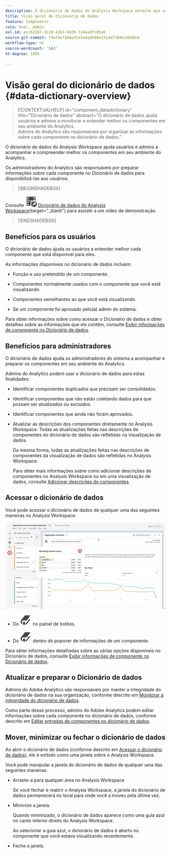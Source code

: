```yaml
---
description: O dicionário de dados do Analysis Workspace permite que usuários cataloguem e monitorem os diversos componentes no Analysis Workspace, incluindo seu uso pretendido, quais estão aprovados, quais são duplicatas e assim por diante.
title: Visão geral do dicionário de dados
feature: Components
role: User, Admin
exl-id: ecc62287-dc20-41b3-9430-f14ea9fc05e6
source-git-commit: 74ef4e73b6ed1e2a4ad498e2314af704acb6d8cb
workflow-type: ht
source-wordcount: '563'
ht-degree: 100%

---
```



# Visão geral do dicionário de dados {#data-dictionary-overview}

<!-- markdownlint-disable MD034 -->

>[!CONTEXTUALHELP]
>id="component_datadictionary"
>title="Dicionário de dados"
>abstract="O dicionário de dados ajuda usuários e admins a monitorar e entender melhor os componentes em seu ambiente do Analytics. <br/>Admins do Analytics são responsáveis por organizar as informações sobre cada componente no dicionário de dados."

<!-- markdownlint-enable MD034 -->


O dicionário de dados do Analysis Workspace ajuda usuários e admins a acompanhar e compreender melhor os componentes em seu ambiente do Analytics.

Os administradores do Analytics são responsáveis por preparar informações sobre cada componente no Dicionário de dados para disponibilizá-las aos usuários.


>[!BEGINSHADEBOX]

Consulte ![VideoCheckedOut](/help/assets/icons/VideoCheckedOut.svg) [Dicionário de dados do Analysis Workspace](https://video.tv.adobe.com/v/3418028/?quality=12&learn=on){target="_blank"} para assistir a um vídeo de demonstração.

>[!ENDSHADEBOX]



## Benefícios para os usuários

O dicionário de dados ajuda os usuários a entender melhor cada componente que está disponível para eles.

As informações disponíveis no dicionário de dados incluem:

* Função e uso pretendido de um componente.

* Componentes normalmente usados com o componente que você está visualizando.

* Componentes semelhantes ao que você está visualizando.

* Se um componente foi aprovado pelo(a) admin do sistema.

Para obter informações sobre como acessar o Dicionário de dados e obter detalhes sobre as informações que ele contém, consulte [Exibir informações de componente no Dicionário de dados](view-data-dictionary.md).

## Benefícios para administradores

O dicionário de dados ajuda os administradores do sistema a acompanhar e preparar os componentes em seu ambiente do Analytics.

Admins do Analytics podem usar o dicionário de dados para estas finalidades:

* Identificar componentes duplicados que precisam ser consolidados.

* Identificar componentes que não estão coletando dados para que possam ser atualizados ou excluídos.

* Identificar componentes que ainda não foram aprovados.

* Atualizar as descrições dos componentes diretamente no Analysis Workspace. Todas as atualizações feitas nas descrições de componentes do dicionário de dados são refletidas na visualização de dados.

  Da mesma forma, todas as atualizações feitas nas descrições de componentes da visualização de dados são refletidas no Analysis Workspace.

  Para obter mais informações sobre como adicionar descrições de componentes no Analysis Workspace ou em uma visualização de dados, consulte [Adicionar descrições de componentes](/help/analyze/analysis-workspace/components/add-component-descriptions.md).

## Acessar o dicionário de dados

Você pode acessar o dicionário de dados de qualquer uma das seguintes maneiras no Analysis Workspace:

![Ícone do dicionário de dados no painel esquerdo](assets/data-dictionary-access.png)

* Do ![marcador](/help/assets/icons/Bookmark.svg) no painel de botões.



* Do ![marcador](/help/assets/icons/Bookmark.svg) dentro do popover de informações de um componente.


Para obter informações detalhadas sobre as várias opções disponíveis no Dicionário de dados, consulte [Exibir informações de componente no Dicionário de dados](view-data-dictionary.md).

## Atualizar e preparar o Dicionário de dados

Admins do Adobe Analytics são responsáveis por manter a integridade do dicionário de dados na sua organização, conforme descrito em [Monitorar a integridade do dicionário de dados](monitor-data-dictionary-health.md).

Como parte desse processo, admins do Adobe Analytics podem editar informações sobre cada componente no dicionário de dados, conforme descrito em [Editar entradas de componentes no dicionário de dados](edit-entries-data-dictionary.md).

## Mover, minimizar ou fechar o dicionário de dados

Ao abrir o dicionário de dados (conforme descrito em [Acessar o dicionário de dados](#access-the-data-dictionary)), ele é exibido como uma janela sobre o Analysis Workspace.

Você pode manipular a janela do dicionário de dados de qualquer uma das seguintes maneiras:

* Arraste-a para qualquer área no Analysis Workspace

  Se você fechar e reabrir o Analysis Workspace, a janela do dicionário de dados permanecerá no local para onde você a moveu pela última vez. <!--True?-->

* Minimize a janela.

  Quando minimizado, o dicionário de dados aparece como uma guia azul no canto inferior direito do Analysis Workspace.

  Ao selecionar a guia azul, o dicionário de dados é aberto no componente que você estava visualizando recentemente.

* Feche a janela.


<!--
# Data Dictionary overview

The Data Dictionary in Analysis Workspace helps both users and administrators keep track of and better understand the components in their Analytics environment.   

Analytics administrators are responsible for curating information about each component in the Data Dictionary to make it available to users.


>[!BEGINSHADEBOX]

See ![VideoCheckedOut](/help/assets/icons/VideoCheckedOut.svg) [Data dictionary](https://video.tv.adobe.com/v/3418028?quality=12&learn=on){target="_blank"} for a demo video.

>[!ENDSHADEBOX]


## Benefits for users

The Data Dictionary helps users gain a better understanding of each component that is available to them. 

Information available in the Data Dictionary includes: 

* A component's function and intended use

* Components typically used with the one you are viewing

* Components that are similar to the one you are viewing

* Whether a component is approved by the system administrator 

For information about how to access the Data Dictionary and for details about the information it contains, see [View component information in the Data Dictionary](/help/analyze/analysis-workspace/components/data-dictionary/view-data-dictionary.md).

## Benefits for administrators

The Data Dictionary helps system administrators keep track of and curate the components in their Analytics environment. 

Following are some of the ways Analytics administrators can use the Data Dictionary: 

* Identify duplicate components that need to be consolidated.

* Identify components that aren't collecting any data so they can be either updated or deleted.

* Identify components that are not yet approved.

* Update component descriptions directly in Analysis Workspace. Any updates made to component descriptions in the Data Dictionary are reflected in the Report Suite.

  Similarly, any updates made to component descriptions in the Report Suite are reflected in Analysis Workspace.

  For more information about adding component descriptions in either Analysis Workspace or in a Report Suite, see [Add component descriptions](/help/analyze/analysis-workspace/components/add-component-descriptions.md).

## Access the Data Dictionary

You can access the Data Dictionary in any of the following ways within Analysis Workspace:

* From the **Data Dictionary** icon in the left rail.

  ![Data Dictionary icon in the left rail](assets/data-dictionary-access-icon.png)

* From the **Data Dictionary** icon within the info popover of a component. 

  ![Data Dictionary icon in info popover](assets/data-dictionary-access-infopopover.png)


For detailed information about the various options available in the Data Dictionary, see [View component information in the Data Dictionary](/help/analyze/analysis-workspace/components/data-dictionary/view-data-dictionary.md).

## Update and curate the Data Dictionary

Analytics administrators are responsible for maintaining a healthy Data Dictionary for their organization, as described in [Monitor Data Dictionary Health](/help/analyze/analysis-workspace/components/data-dictionary/monitor-data-dictionary-health.md).

As part of this process, Analytics administrators can edit information about each component in the data dictionary, as described in [Edit component entries in the Data Dictionary](/help/analyze/analysis-workspace/components/data-dictionary/edit-entries-data-dictionary.md).

## Move, minimize, or close the Data Dictionary

When you open the Data Dictionary (as described in [Access the Data Dictionary](#access-the-data-dictionary)), it displays as a window on top of Analysis Workspace. 

You can manipulate the Data Dictionary window in any of the following ways:

* Drag it to any area within Analysis Workspace 

  If you close and re-open Analysis Workspace, the Data Dictionary window remains in the location where you last moved it.

* Minimize it

  When minimized, the Data Dictionary appears as a blue tab in the lower-right corner of Analysis Workspace.

  When you select the blue tab, the Data Dictionary opens to the component you were most recently viewing. 

* Close it

-->